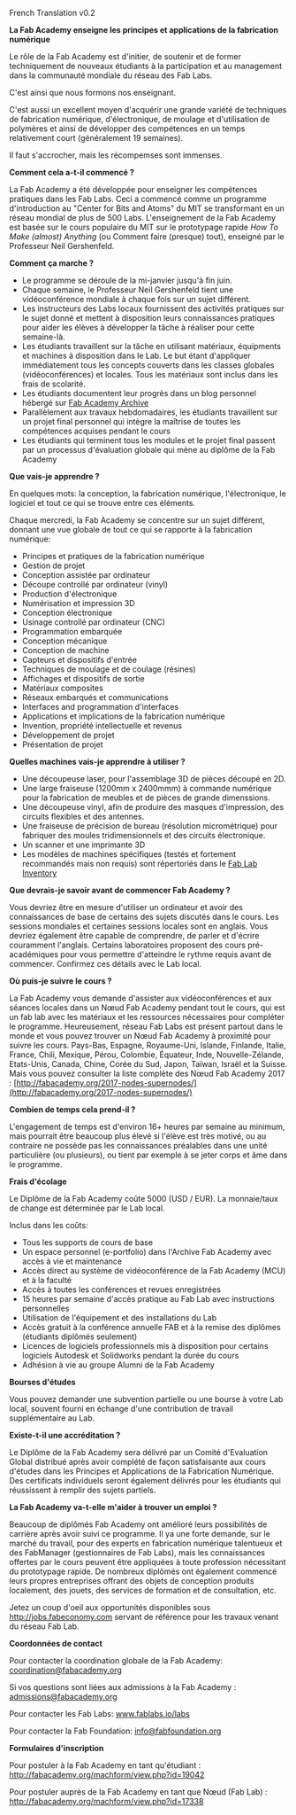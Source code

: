French Translation v0.2

**La Fab Academy enseigne les principes et applications de la fabrication numérique**

Le rôle de la Fab Academy est d'initier, de soutenir et de former techniquement de nouveaux étudiants à la participation et au management dans la communauté mondiale du réseau des Fab Labs.

C'est ainsi que nous formons nos enseignant.

C'est aussi un excellent moyen d'acquérir une grande variété de techniques de fabrication numérique, d'électronique, de moulage et d'utilisation de polymères et ainsi de développer des compétences en un temps relativement court (généralement 19 semaines).

Il faut s'accrocher, mais les récompemses sont immenses.

**Comment cela a-t-il commencé ?**

La Fab Academy a été développée pour enseigner les compétences pratiques dans les Fab Labs. Ceci a commencé comme un programme d'introduction au "Center for Bits and Atoms" du MIT se transformant en un réseau mondial de plus de 500 Labs. L'enseignement de la Fab Academy est basée sur le cours populaire du MIT sur le prototypage rapide _How To Make (almost) Anything_ (ou Comment faire (presque) tout), enseigné par le Professeur Neil Gershenfeld.

**Comment ça marche ?**

- Le programme se déroule de la mi-janvier jusqu'à fin juin.
- Chaque semaine, le Professeur Neil Gershenfeld tient une vidéoconférence mondiale à chaque fois sur un sujet différent.
- Les instructeurs des Labs locaux fournissent des activités pratiques sur le sujet donné et mettent à disposition leurs connaissances pratiques pour aider les élèves à développer la tâche à réaliser pour cette semaine-là.
- Les étudiants travaillent sur la tâche en utilisant matériaux, équipments et machines à disposition dans le Lab. Le but étant d'appliquer immédiatement tous les concepts couverts dans les classes globales (vidéoconférences) et locales. Tous les matériaux sont inclus dans les frais de scolarité.
- Les étudiants documentent leur progrès dans un blog personnel hébergé sur [Fab Academy Archive](http://archive.fabacademy.org/)
- Parallèlement aux travaux hebdomadaires, les étudiants travaillent sur un projet final personnel qui intègre la maîtrise de toutes les compétences acquises pendant le cours
- Les étudiants qui terminent tous les modules et le projet final passent par un processus d'évaluation globale qui mène au diplôme de la Fab Academy

**Que vais-je apprendre ?**

En quelques mots: la conception, la fabrication numérique, l'électronique, le logiciel et tout ce qui se trouve entre ces éléments.

Chaque mercredi, la Fab Academy se concentre sur un sujet différent, donnant une vue globale de tout ce qui se rapporte à la fabrication numérique:

- Principes et pratiques de la fabrication numérique
- Gestion de projet
- Conception assistée par ordinateur
- Découpe controllé par ordinateur (vinyl)
- Production d'électronique
- Numérisation et impression 3D
- Conception électronique
- Usinage controllé par ordinateur (CNC)
- Programmation embarquée
- Conception mécanique
- Conception de machine
- Capteurs et dispositifs d'entrée
- Techniques de moulage et de coulage (résines)
- Affichages et dispositifs de sortie
- Matériaux composites
- Réseaux embarqués et communications
- Interfaces and programmation d'interfaces
- Applications et implications de la fabrication numérique
- Invention, propriété intellectuelle et revenus
- Développement de projet
- Présentation de projet

**Quelles machines vais-je apprendre à utiliser ?**

- Une découpeuse laser, pour l'assemblage 3D de pièces découpé en 2D.
- Une large fraiseuse (1200mm x 2400mmm) à commande numérique pour la fabrication de meubles et de pièces de grande dimenssions.
- Une découpeuse vinyl, afin de produire des masques d'impression, des circuits flexibles et des antennes.
- Une fraiseuse de précision de bureau (résolution micrométrique) pour fabriquer des moules tridimensionnels et des circuits électronique.
- Un scanner et une imprimante 3D
- Les modèles de machines spécifiques (testés et fortement recommandés mais non requis) sont répertoriés dans le [Fab Lab Inventory](http://bit.ly/fabinventory)

**Que devrais-je savoir avant de commencer Fab Academy ?**

Vous devriez être en mesure d'utiliser un ordinateur et avoir des connaissances de base de certains des sujets discutés dans le cours. Les sessions mondiales et certaines sessions locales sont en anglais. Vous devriez également être capable de comprendre, de parler et d'écrire couramment l'anglais. Certains laboratoires proposent des cours pré-académiques pour vous permettre d'atteindre le rythme requis avant de commencer. Confirmez ces détails avec le Lab local.

**Où puis-je suivre le cours ?**

La Fab Academy vous demande d'assister aux vidéoconférences et aux séances locales dans un Nœud Fab Academy pendant tout le cours, qui est un fab lab avec les matériaux et les ressources nécessaires pour compléter le programme. Heureusement, réseau Fab Labs est présent partout dans le monde et vous pouvez trouver un Nœud Fab Academy à proximité pour suivre les cours. Pays-Bas, Espagne, Royaume-Uni, Islande, Finlande, Italie, France, Chili, Mexique, Pérou, Colombie, Équateur, Inde, Nouvelle-Zélande, Etats-Unis, Canada, Chine, Corée du Sud, Japon, Taïwan, Israël et la Suisse. Mais vous pouvez consulter la liste complète des Nœud Fab Academy 2017 :
[http://fabacademy.org/2017-nodes-supernodes/](http://fabacademy.org/2017-nodes-supernodes/)

**Combien de temps cela prend-il ?**

L'engagement de temps est d'environ 16+ heures par semaine au minimum, mais pourrait être beaucoup plus élevé si l'élève est très motivé, ou au contraire ne possède pas les connaissances préalables dans une unité particulière (ou plusieurs), ou tient par exemple à se jeter corps et âme dans le programme.

**Frais d'écolage**

Le Diplôme de la Fab Academy coûte 5000 (USD / EUR). La monnaie/taux de change est déterminée par le Lab local.

Inclus dans les coûts:
* Tous les supports de cours de base
* Un espace personnel (e-portfolio) dans l'Archive Fab Academy avec accès à vie et maintenance
* Accès direct au système de vidéoconférence de la Fab Academy (MCU) et à la faculté
* Accès à toutes les conférences et revues enregistrées
* 15 heures par semaine d'accès pratique au Fab Lab avec instructions personnelles
* Utilisation de l'équipement et des installations du Lab
* Accès gratuit à la conférence annuelle FAB et à la remise des diplômes (étudiants diplômés seulement)
* Licences de logiciels professionnels mis à disposition pour certains logiciels Autodesk et Solidworks pendant la durée du cours
* Adhésion à vie au groupe Alumni de la Fab Academy

**Bourses d'études**

Vous pouvez demander une subvention partielle ou une bourse à votre Lab local, souvent fourni en échange d'une contribution de travail supplémentaire au Lab.

**Existe-t-il une accréditation ?**

Le Diplôme de la Fab Academy sera délivré par un Comité d'Evaluation Global distribué après avoir complété de façon satisfaisante aux cours d'études dans les Principes et Applications de la Fabrication Numérique. Des certificats individuels seront également délivrés pour les étudiants qui réussissent à remplir des sujets partiels.

**La Fab Academy va-t-elle m'aider à trouver un emploi ?**

Beaucoup de diplômés Fab Academy ont amélioré leurs possibilités de carrière après avoir suivi ce programme. Il ya une forte demande, sur le marché du travail, pour des experts en fabrication numérique talentueux et des FabManager (gestionnaires de Fab Labs), mais les connaissances offertes par le cours peuvent être appliquées à toute profession nécessitant du prototypage rapide. De nombreux diplômés ont également commencé leurs propres entreprises offrant des objets de conception produits localement, des jouets, des services de formation et de consultation, etc.

Jetez un coup d'oeil aux opportunités disponibles sous http://jobs.fabeconomy.com servant de référence pour les travaux venant du réseau Fab Lab.

**Coordonnées de contact**

Pour contacter la coordination globale de la Fab Academy: coordination@fabacademy.org

Si vos questions sont liées aux admissions à la Fab Academy : admissions@fabacademy.org

Pour contacter les Fab Labs: www.fablabs.io/labs

Pour contacter la Fab Foundation: info@fabfoundation.org

**Formulaires d'inscription**

Pour postuler à la Fab Academy en tant qu'étudiant :  http://fabacademy.org/machform/view.php?id=19042

Pour postuler auprès de la Fab Academy en tant que Nœud (Fab Lab) : http://fabacademy.org/machform/view.php?id=17338
